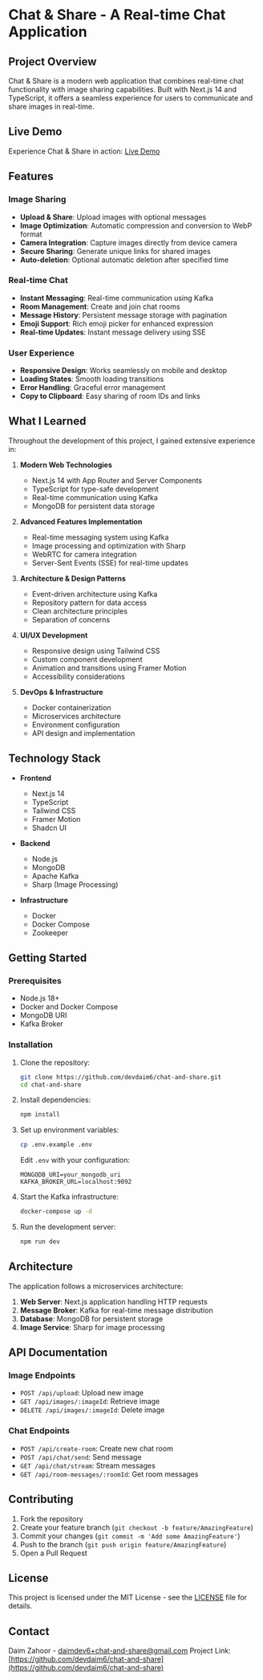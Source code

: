 # Chat & Share - A Real-time Chat Application

## Project Overview

Chat & Share is a modern web application that combines real-time chat functionality with image sharing capabilities. Built with Next.js 14 and TypeScript, it offers a seamless experience for users to communicate and share images in real-time.

## Live Demo

Experience Chat & Share in action: [Live Demo](https://chat.is-local.org)

## Features

### Image Sharing

- **Upload & Share**: Upload images with optional messages
- **Image Optimization**: Automatic compression and conversion to WebP format
- **Camera Integration**: Capture images directly from device camera
- **Secure Sharing**: Generate unique links for shared images
- **Auto-deletion**: Optional automatic deletion after specified time

### Real-time Chat

- **Instant Messaging**: Real-time communication using Kafka
- **Room Management**: Create and join chat rooms
- **Message History**: Persistent message storage with pagination
- **Emoji Support**: Rich emoji picker for enhanced expression
- **Real-time Updates**: Instant message delivery using SSE

### User Experience

- **Responsive Design**: Works seamlessly on mobile and desktop
- **Loading States**: Smooth loading transitions
- **Error Handling**: Graceful error management
- **Copy to Clipboard**: Easy sharing of room IDs and links

## What I Learned

Throughout the development of this project, I gained extensive experience in:

1. **Modern Web Technologies**

   - Next.js 14 with App Router and Server Components
   - TypeScript for type-safe development
   - Real-time communication using Kafka
   - MongoDB for persistent data storage

2. **Advanced Features Implementation**

   - Real-time messaging system using Kafka
   - Image processing and optimization with Sharp
   - WebRTC for camera integration
   - Server-Sent Events (SSE) for real-time updates

3. **Architecture & Design Patterns**

   - Event-driven architecture using Kafka
   - Repository pattern for data access
   - Clean architecture principles
   - Separation of concerns

4. **UI/UX Development**

   - Responsive design using Tailwind CSS
   - Custom component development
   - Animation and transitions using Framer Motion
   - Accessibility considerations

5. **DevOps & Infrastructure**
   - Docker containerization
   - Microservices architecture
   - Environment configuration
   - API design and implementation

## Technology Stack

- **Frontend**

  - Next.js 14
  - TypeScript
  - Tailwind CSS
  - Framer Motion
  - Shadcn UI

- **Backend**

  - Node.js
  - MongoDB
  - Apache Kafka
  - Sharp (Image Processing)

- **Infrastructure**
  - Docker
  - Docker Compose
  - Zookeeper

## Getting Started

### Prerequisites

- Node.js 18+
- Docker and Docker Compose
- MongoDB URI
- Kafka Broker

### Installation

1. Clone the repository:
   ```bash
   git clone https://github.com/devdaim6/chat-and-share.git
   cd chat-and-share
   ```
2. Install dependencies:
   ```bash
   npm install
   ```
3. Set up environment variables:
   ```bash
   cp .env.example .env
   ```
   Edit `.env` with your configuration:
   ```env
   MONGODB_URI=your_mongodb_uri
   KAFKA_BROKER_URL=localhost:9092
   ```
4. Start the Kafka infrastructure:
   ```bash
   docker-compose up -d
   ```
5. Run the development server:
   ```bash
   npm run dev
   ```

## Architecture

The application follows a microservices architecture:

1. **Web Server**: Next.js application handling HTTP requests
2. **Message Broker**: Kafka for real-time message distribution
3. **Database**: MongoDB for persistent storage
4. **Image Service**: Sharp for image processing

## API Documentation

### Image Endpoints

- `POST /api/upload`: Upload new image
- `GET /api/images/:imageId`: Retrieve image
- `DELETE /api/images/:imageId`: Delete image

### Chat Endpoints

- `POST /api/create-room`: Create new chat room
- `POST /api/chat/send`: Send message
- `GET /api/chat/stream`: Stream messages
- `GET /api/room-messages/:roomId`: Get room messages

## Contributing

1. Fork the repository
2. Create your feature branch (`git checkout -b feature/AmazingFeature`)
3. Commit your changes (`git commit -m 'Add some AmazingFeature'`)
4. Push to the branch (`git push origin feature/AmazingFeature`)
5. Open a Pull Request

## License

This project is licensed under the MIT License - see the [LICENSE](LICENSE) file for details.

## Contact

Daim Zahoor - [daimdev6+chat-and-share@gmail.com](mailto:daimdev6+chat-and-share@gmail.com)
Project Link: [https://github.com/devdaim6/chat-and-share](https://github.com/devdaim6/chat-and-share)
